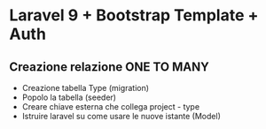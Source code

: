 # Laravel 9 + Bootstrap Template + Auth

## Creazione relazione ONE TO MANY

- Creazione tabella Type (migration)
- Popolo la tabella (seeder)
- Creare chiave esterna che collega project - type
- Istruire laravel su come usare le nuove istante (Model)
